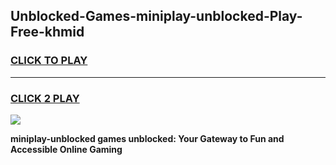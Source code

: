 
## Unblocked-Games-miniplay-unblocked-Play-Free-khmid
<h3>
<a href="https://premium76.site?title=miniplay-unblocked&ref=20M">CLICK TO PLAY</a></h3>
<hr>

<h3>
<a href="https://premium76.site?title=miniplay-unblocked&ref=20M">CLICK 2 PLAY</a>
  
</h3>

<a href="https://premium76.site?title=miniplay-unblocked&ref=19M"><img src="https://clearcache.store/games.png"></a>


**miniplay-unblocked games unblocked: Your Gateway to Fun and Accessible Online Gaming**
